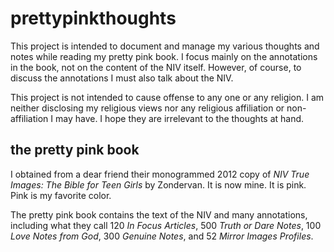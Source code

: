 # prettypinkthoughts

This project is intended to document and manage my various thoughts and notes while reading my pretty pink book.
I focus mainly on the annotations in the book, not on the content of the NIV itself.
However, of course, to discuss the annotations I must also talk about the NIV.

This project is not intended to cause offense to any one or any religion.
I am neither disclosing my religious views nor any religious affiliation or non-affiliation I may have.
I hope they are irrelevant to the thoughts at hand.

## the pretty pink book

I obtained from a dear friend their monogrammed 2012 copy of *NIV True Images: The Bible for Teen Girls* by Zondervan.
It is now mine.
It is pink.
Pink is my favorite color.

The pretty pink book contains the text of the NIV and many annotations, including what they call
120 *In Focus Articles*,
500 *Truth or Dare Notes*,
100 *Love Notes from God*,
300 *Genuine Notes*,
and 52 *Mirror Images Profiles*.
